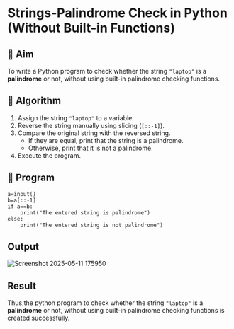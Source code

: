 # Strings-Palindrome Check in Python (Without Built-in Functions)

## 🎯 Aim
To write a Python program to check whether the string `"laptop"` is a **palindrome** or not, without using built-in palindrome checking functions.

## 🧠 Algorithm
1. Assign the string `"laptop"` to a variable.
2. Reverse the string manually using slicing (`[::-1]`).
3. Compare the original string with the reversed string.
   - If they are equal, print that the string is a palindrome.
   - Otherwise, print that it is not a palindrome.
4. Execute the program.

## 🧾 Program
```
a=input()
b=a[::-1]
if a==b:
    print("The entered string is palindrome")
else:
    print("The entered string is not palindrome")
```

## Output

![Screenshot 2025-05-11 175950](https://github.com/user-attachments/assets/028612ae-3321-4b34-87fb-8a307ca84885)


## Result
Thus,the python program to check whether the string `"laptop"` is a **palindrome** or not, without using built-in palindrome checking functions is created successfully.
